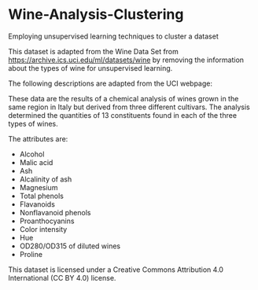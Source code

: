 # Wine-Analysis-Clustering
Employing unsupervised learning techniques to cluster a dataset

This dataset is adapted from the Wine Data Set from https://archive.ics.uci.edu/ml/datasets/wine by removing the information about the types of wine for unsupervised learning.

The following descriptions are adapted from the UCI webpage:

These data are the results of a chemical analysis of wines grown in the same region in Italy but derived from three different cultivars. The analysis determined the quantities of 13 constituents found in each of the three types of wines.

The attributes are:

- Alcohol
- Malic acid
- Ash
- Alcalinity of ash
- Magnesium
- Total phenols
- Flavanoids
- Nonflavanoid phenols
- Proanthocyanins
- Color intensity
- Hue
- OD280/OD315 of diluted wines
- Proline

This dataset is licensed under a Creative Commons Attribution 4.0 International (CC BY 4.0) license.
